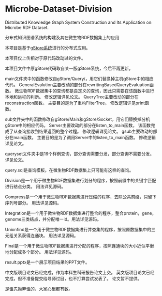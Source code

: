 # Microbe-Dataset-Division

Distributed Knowledge Graph System Construction and Its Application on Microbe RDF Dataset.

分布式知识图谱系统的构建及其在微生物RDF数据集上的应用

本项目是基于[gStore系统](http://www.icst.pku.edu.cn/intro/leizou/projects/gStore.htm)进行的分布式应用。

本项目仅上传相对于原代码改动过的文件。

本项目文件中原gStore代码取自某一版gStore系统，今后不再更新。

main文件夹中的函数修改自gStore/Query/，用它们替换掉主机gStore中的相应代码。
GeneralEvalution主要改动的部分在rewritingBasedQueryEvaluation函数。
微生物RDF数据集中的查询都是良定义的查询，因此只需要在该函数中进行本地和远程的判断。
修改逻辑详见论文。
QueryTree主要改动的部分在reconstruction函数。
主要目的是为了重构FilterTree。
修改逻辑详见print函数。

sub文件夹中的函数修改自gStore/Main和gStore/Socket，用它们替换掉分机gStore中的相应代码。
Server主要改动的部分在listen_to_main函数。
该函数完成了从查询接收到结果返回的整个过程。
修改逻辑详见论文。
gsub主要改动的部分在main函数。
主要目的是为了调用Server中的listen_to_main函数。
修改逻辑详见论文。

queryset文件夹中是16个样例查询，部分查询需要分发，部分查询不需要分发。
详见论文。

query.sql是查询模板，在微生物RDF数据集上只可能有这样的查询。

Division是一个用于微生物RDF数据集进行划分的程序，按照前缀中的关键字匹配进行结点分类。
用法详见源码。

Compress是一个用于微生物RDF数据集进行压缩的程序，去除公共前缀，只留下序列号部分。
用法详见源码。

Integration是一个用于微生物RDF数据集进行整合的程序，整合protein，gene，genome三类结点，并分配唯一id。用法详见源码。

Unionfind是一个用于微生物RDF数据集进行并查集的程序，按照原数据集中的三元组关系获得连通块。
用法详见源码。

Final是一个用于微生物RDF数据集进行分配的程序，按照连通块的大小近似平衡地分配成多个部分。
用法详见源码。

result.pptx是一个展示项目结果的PPT文件。

中文版项目论文已经完成，作为本科生科研报告论文上交。
英文版项目论文已经完成，但不准备提交给导师过目，也不打算尝试发表了。
论文暂不提供。

是谁先抛弃谁的，大家心里都有数。


